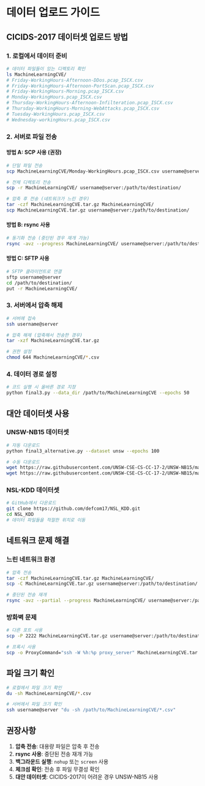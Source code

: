 # 데이터 업로드 가이드

## CICIDS-2017 데이터셋 업로드 방법

### 1. 로컬에서 데이터 준비
```bash
# 데이터 파일들이 있는 디렉토리 확인
ls MachineLearningCVE/
# Friday-WorkingHours-Afternoon-DDos.pcap_ISCX.csv
# Friday-WorkingHours-Afternoon-PortScan.pcap_ISCX.csv
# Friday-WorkingHours-Morning.pcap_ISCX.csv
# Monday-WorkingHours.pcap_ISCX.csv
# Thursday-WorkingHours-Afternoon-Infilteration.pcap_ISCX.csv
# Thursday-WorkingHours-Morning-WebAttacks.pcap_ISCX.csv
# Tuesday-WorkingHours.pcap_ISCX.csv
# Wednesday-workingHours.pcap_ISCX.csv
```

### 2. 서버로 파일 전송

#### 방법 A: SCP 사용 (권장)
```bash
# 단일 파일 전송
scp MachineLearningCVE/Monday-WorkingHours.pcap_ISCX.csv username@server:/path/to/destination/

# 전체 디렉토리 전송
scp -r MachineLearningCVE/ username@server:/path/to/destination/

# 압축 후 전송 (네트워크가 느린 경우)
tar -czf MachineLearningCVE.tar.gz MachineLearningCVE/
scp MachineLearningCVE.tar.gz username@server:/path/to/destination/
```

#### 방법 B: rsync 사용
```bash
# 동기화 전송 (중단된 경우 재개 가능)
rsync -avz --progress MachineLearningCVE/ username@server:/path/to/destination/
```

#### 방법 C: SFTP 사용
```bash
# SFTP 클라이언트로 연결
sftp username@server
cd /path/to/destination/
put -r MachineLearningCVE/
```

### 3. 서버에서 압축 해제
```bash
# 서버에 접속
ssh username@server

# 압축 해제 (압축해서 전송한 경우)
tar -xzf MachineLearningCVE.tar.gz

# 권한 설정
chmod 644 MachineLearningCVE/*.csv
```

### 4. 데이터 경로 설정
```bash
# 코드 실행 시 올바른 경로 지정
python final3.py --data_dir /path/to/MachineLearningCVE --epochs 50
```

## 대안 데이터셋 사용

### UNSW-NB15 데이터셋
```bash
# 자동 다운로드
python final3_alternative.py --dataset unsw --epochs 100

# 수동 다운로드
wget https://raw.githubusercontent.com/UNSW-CSE-CS-CC-17-2/UNSW-NB15/master/data/UNSW_NB15_training-set.csv
wget https://raw.githubusercontent.com/UNSW-CSE-CS-CC-17-2/UNSW-NB15/master/data/UNSW_NB15_testing-set.csv
```

### NSL-KDD 데이터셋
```bash
# GitHub에서 다운로드
git clone https://github.com/defcom17/NSL_KDD.git
cd NSL_KDD
# 데이터 파일들을 적절한 위치로 이동
```

## 네트워크 문제 해결

### 느린 네트워크 환경
```bash
# 압축 전송
tar -czf MachineLearningCVE.tar.gz MachineLearningCVE/
scp -C MachineLearningCVE.tar.gz username@server:/path/to/destination/

# 중단된 전송 재개
rsync -avz --partial --progress MachineLearningCVE/ username@server:/path/to/destination/
```

### 방화벽 문제
```bash
# 다른 포트 사용
scp -P 2222 MachineLearningCVE.tar.gz username@server:/path/to/destination/

# 프록시 사용
scp -o ProxyCommand="ssh -W %h:%p proxy_server" MachineLearningCVE.tar.gz username@server:/path/to/destination/
```

## 파일 크기 확인
```bash
# 로컬에서 파일 크기 확인
du -sh MachineLearningCVE/*.csv

# 서버에서 파일 크기 확인
ssh username@server "du -sh /path/to/MachineLearningCVE/*.csv"
```

## 권장사항

1. **압축 전송**: 대용량 파일은 압축 후 전송
2. **rsync 사용**: 중단된 전송 재개 가능
3. **백그라운드 실행**: `nohup` 또는 `screen` 사용
4. **체크섬 확인**: 전송 후 파일 무결성 확인
5. **대안 데이터셋**: CICIDS-2017이 어려운 경우 UNSW-NB15 사용
